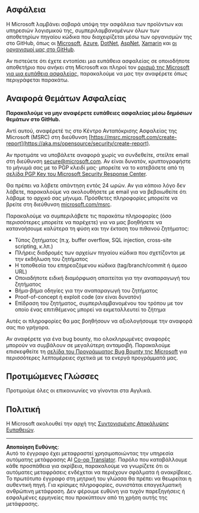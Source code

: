 <!--
CO_OP_TRANSLATOR_METADATA:
{
  "original_hash": "a583f49d359c7ebba61433e4dfcd05a9",
  "translation_date": "2025-08-29T08:36:52+00:00",
  "source_file": "SECURITY.md",
  "language_code": "el"
}
-->
## Ασφάλεια

Η Microsoft λαμβάνει σοβαρά υπόψη την ασφάλεια των προϊόντων και υπηρεσιών λογισμικού της, συμπεριλαμβανομένων όλων των αποθετηρίων πηγαίου κώδικα που διαχειρίζεται μέσω των οργανισμών της στο GitHub, όπως οι [Microsoft](https://github.com/Microsoft), [Azure](https://github.com/Azure), [DotNet](https://github.com/dotnet), [AspNet](https://github.com/aspnet), [Xamarin](https://github.com/xamarin) και [οι οργανισμοί μας στο GitHub](https://opensource.microsoft.com/).

Αν πιστεύετε ότι έχετε εντοπίσει μια ευπάθεια ασφαλείας σε οποιοδήποτε αποθετήριο που ανήκει στη Microsoft και πληροί τον [ορισμό της Microsoft για μια ευπάθεια ασφαλείας](https://aka.ms/opensource/security/definition), παρακαλούμε να μας την αναφέρετε όπως περιγράφεται παρακάτω.

## Αναφορά Θεμάτων Ασφαλείας

**Παρακαλούμε να μην αναφέρετε ευπάθειες ασφαλείας μέσω δημόσιων θεμάτων στο GitHub.**

Αντί αυτού, αναφέρετέ τις στο Κέντρο Ανταπόκρισης Ασφαλείας της Microsoft (MSRC) στη διεύθυνση [https://msrc.microsoft.com/create-report](https://aka.ms/opensource/security/create-report).

Αν προτιμάτε να υποβάλετε αναφορά χωρίς να συνδεθείτε, στείλτε email στη διεύθυνση [secure@microsoft.com](mailto:secure@microsoft.com). Αν είναι δυνατόν, κρυπτογραφήστε το μήνυμά σας με το PGP κλειδί μας· μπορείτε να το κατεβάσετε από τη [σελίδα PGP Key του Microsoft Security Response Center](https://aka.ms/opensource/security/pgpkey).

Θα πρέπει να λάβετε απάντηση εντός 24 ωρών. Αν για κάποιο λόγο δεν λάβετε, παρακαλούμε να ακολουθήσετε με email για να βεβαιωθείτε ότι λάβαμε το αρχικό σας μήνυμα. Πρόσθετες πληροφορίες μπορείτε να βρείτε στη διεύθυνση [microsoft.com/msrc](https://aka.ms/opensource/security/msrc).

Παρακαλούμε να συμπεριλάβετε τις παρακάτω πληροφορίες (όσο περισσότερες μπορείτε να παρέχετε) για να μας βοηθήσετε να κατανοήσουμε καλύτερα τη φύση και την έκταση του πιθανού ζητήματος:

  * Τύπος ζητήματος (π.χ. buffer overflow, SQL injection, cross-site scripting, κ.λπ.)
  * Πλήρεις διαδρομές των αρχείων πηγαίου κώδικα που σχετίζονται με την εκδήλωση του ζητήματος
  * Η τοποθεσία του επηρεαζόμενου κώδικα (tag/branch/commit ή άμεσο URL)
  * Οποιαδήποτε ειδική διαμόρφωση απαιτείται για την αναπαραγωγή του ζητήματος
  * Βήμα-βήμα οδηγίες για την αναπαραγωγή του ζητήματος
  * Proof-of-concept ή exploit code (αν είναι δυνατόν)
  * Επίδραση του ζητήματος, συμπεριλαμβανομένου του τρόπου με τον οποίο ένας επιτιθέμενος μπορεί να εκμεταλλευτεί το ζήτημα

Αυτές οι πληροφορίες θα μας βοηθήσουν να αξιολογήσουμε την αναφορά σας πιο γρήγορα.

Αν αναφέρετε για ένα bug bounty, πιο ολοκληρωμένες αναφορές μπορούν να συμβάλουν σε μεγαλύτερη ανταμοιβή. Παρακαλούμε επισκεφθείτε τη [σελίδα του Προγράμματος Bug Bounty της Microsoft](https://aka.ms/opensource/security/bounty) για περισσότερες λεπτομέρειες σχετικά με τα ενεργά προγράμματά μας.

## Προτιμώμενες Γλώσσες

Προτιμούμε όλες οι επικοινωνίες να γίνονται στα Αγγλικά.

## Πολιτική

Η Microsoft ακολουθεί την αρχή της [Συντονισμένης Αποκάλυψης Ευπαθειών](https://aka.ms/opensource/security/cvd).

---

**Αποποίηση Ευθύνης**:  
Αυτό το έγγραφο έχει μεταφραστεί χρησιμοποιώντας την υπηρεσία αυτόματης μετάφρασης AI [Co-op Translator](https://github.com/Azure/co-op-translator). Παρόλο που καταβάλλουμε κάθε προσπάθεια για ακρίβεια, παρακαλούμε να γνωρίζετε ότι οι αυτόματες μεταφράσεις ενδέχεται να περιέχουν σφάλματα ή ανακρίβειες. Το πρωτότυπο έγγραφο στη μητρική του γλώσσα θα πρέπει να θεωρείται η αυθεντική πηγή. Για κρίσιμες πληροφορίες, συνιστάται επαγγελματική ανθρώπινη μετάφραση. Δεν φέρουμε ευθύνη για τυχόν παρεξηγήσεις ή εσφαλμένες ερμηνείες που προκύπτουν από τη χρήση αυτής της μετάφρασης.